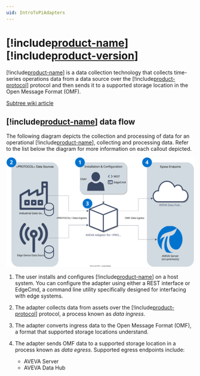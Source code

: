 ```yaml
---
uid: IntroToPiAdapters
---
```


# [!include[product-name](../_includes/inline/product-name.md)] [!include[product-version](../_includes/inline/product-version.md)]

[!include[product-name](../_includes/inline/product-name.md)] is a  data collection technology that collects time-series operations data from a data source over the [!include[product-protocol](../_includes/inline/product-protocol.md)] protocol and then sends it to a supported storage location in the Open Message Format (OMF).

[Subtree wiki article](https://dev.azure.com/osieng/engineering/_wiki/wikis/team-content/25155/Documentation-Frameworks?anchor=how-do-i-use-a-documentation-framework-in-my-new-document%3F)

<!-- Add content about the protocol here -->

## [!include[product-name](../_includes/inline/product-name.md)] data flow

The following diagram depicts the collection and processing of data for an operational [!include[product-name](../_includes/inline/product-name.md)], collecting and processing data. Refer to the list below the diagram for more information on each callout depicted.

<!-- Mark Bishop 3/3/22: The SVG file referenced below can be opened and edited using https://app.diagrams.net/ -->

![Adapter Data Flow](../images/adapter-data-flow.drawio.svg)

1. The user installs and configures [!include[product-name](../_includes/inline/product-name.md)] on a host system. You can configure the adapter using either a REST interface or EdgeCmd, a command line utility specifically designed for interfacing with edge systems.

2. The adapter collects data from assets over the [!include[product-protocol](../_includes/inline/product-protocol.md)] protocol, a process known as *data ingress*.

3. The adapter converts ingress data to the Open Message Format (OMF), a format that supported storage locations understand.

4. The adapter sends OMF data to a supported storage location in a process known as *data egress*. Supported egress endpoints include:

   * AVEVA Server
   * AVEVA Data Hub
